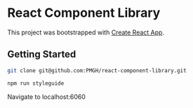 # React Component Library

This project was bootstrapped with [Create React App](https://github.com/facebook/create-react-app).

## Getting Started

```bash
git clone git@github.com:PMGH/react-component-library.git
```

```bash
npm run styleguide
```

Navigate to localhost:6060
